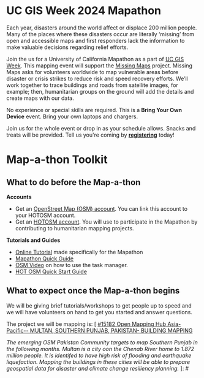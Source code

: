 # UC GIS Week 2024 Mapathon
Each year, disasters around the world affect or displace 200 million people. Many of the places where these disasters occur are literally ‘missing’ from open and accessible maps and first responders lack the information to make valuable decisions regarding relief efforts.

Join the us for a University of California Mapathon as a part of [UC GIS Week](https://uc-gis-ucop.hub.arcgis.com/pages/uc-gis-week-2043). This mapping event will support the [Missing Maps](https://www.missingmaps.org/) project. Missing Maps asks for volunteers worldwide to map vulnerable areas before disaster or crisis strikes to reduce risk and speed recovery efforts. We’ll work together to trace buildings and roads from satellite images, for example; then, humanitarian groups on the ground will add the details and create maps with our data.

No experience or special skills are required. This is a **Bring Your Own Device** event. Bring your own laptops and chargers.

Join us for the whole event or drop in as your schedule allows. Snacks and treats will be provided. Tell us you're coming by [**registering**](https://www.eventbrite.com/e/uc-gis-week-mapathon-at-uc-san-diego-tickets-745499026657?aff=oddtdtcreator) today!

# Map-a-thon Toolkit #
## What to do before the Map-a-thon
**Accounts**
* Get an [OpenStreet Map (OSM) account](https://www.openstreetmap.org/user/new). You can link this account to your HOTOSM account.
* Get an [HOTOSM account](https://tasks.hotosm.org/login). You will use to participate in the Mapathon by contributing to humanitarian mapping projects.

**Tutorials and Guides**
* [Online Tutorial](https://slides.com/amywork/ucsd-mapathon-2023-ucgisweek) made specifically for the Mapathon
* [Mapathon Quick Guide](https://docs.google.com/document/d/1-OMJ0y6-xYml0VSBgfoGKYkuKd0Np3RuYH6pLBRISiU/edit?usp=sharing)
* [OSM Video](https://youtu.be/nswUcgMfKTM) on how to use the task manager.
* [HOT OSM Quick Start Guide](https://tasks.hotosm.org/learn/quickstart)

## What to expect once the Map-a-thon begins
We will be giving brief tutorials/workshops to get people up to speed and we will have volunteers on hand to get you started and answer questions.

The project we will be mapping is:  [ [#15182 Open Mapping Hub Asia-Pacific-- MULTAN, SOUTHERN PUNJAB, PAKISTAN- BUILDING MAPPING](https://tasks.hotosm.org/projects/15182/tasks)

_The emerging OSM Pakistan Community targets to map Southern Punjab in the following months. Multan is a city oon the Chenab River home to 1.872 million people. It is identifed to have high risk of flooding and earthquake liquefaction. Mapping the buildings in these cities will be able to prepare geospatial data for disaster and climate change resiliency planning._ ]: #
